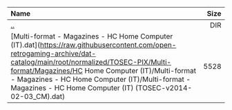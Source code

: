 |Name|Size|
|:---|---:|
|[..](../index.html)|DIR|
|[Multi-format - Magazines - HC Home Computer (IT).dat](https://raw.githubusercontent.com/open-retrogaming-archive/dat-catalog/main/root/normalized/TOSEC-PIX/Multi-format/Magazines/HC Home Computer (IT)/Multi-format - Magazines - HC Home Computer (IT)/Multi-format - Magazines - HC Home Computer (IT) (TOSEC-v2014-02-03_CM).dat)|5528|
